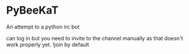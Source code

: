 # PyBeeKaT
An attempt to a python irc bot

can log in but you need to invite to the channel manually as that doesn't work properly yet. !join <channel>  by default